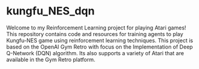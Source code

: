 # kungfu_NES_dqn
Welcome to my Reinforcement Learning project for playing Atari games! This repository contains code and resources for training agents to play Kungfu-NES game using reinforcement learning techniques. This project is based on the OpenAI Gym Retro with focus on the Implementation of Deep Q-Network (DQN) algorithm. Its also supports a variety of Atari that are available in the Gym Retro platform.
